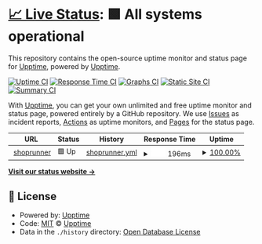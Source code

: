 # [📈 Live Status](https://upptime.github.io/upptime): <!--live status--> **🟩 All systems operational**

This repository contains the open-source uptime monitor and status page for [Upptime](https://upptime.js.org), powered by [Upptime](https://github.com/upptime/upptime).

[![Uptime CI](https://github.com/upptime/upptime/workflows/Uptime%20CI/badge.svg)](https://github.com/upptime/upptime/actions?query=workflow%3A%22Uptime+CI%22)
[![Response Time CI](https://github.com/upptime/upptime/workflows/Response%20Time%20CI/badge.svg)](https://github.com/upptime/upptime/actions?query=workflow%3A%22Response+Time+CI%22)
[![Graphs CI](https://github.com/upptime/upptime/workflows/Graphs%20CI/badge.svg)](https://github.com/upptime/upptime/actions?query=workflow%3A%22Graphs+CI%22)
[![Static Site CI](https://github.com/upptime/upptime/workflows/Static%20Site%20CI/badge.svg)](https://github.com/upptime/upptime/actions?query=workflow%3A%22Static+Site+CI%22)
[![Summary CI](https://github.com/upptime/upptime/workflows/Summary%20CI/badge.svg)](https://github.com/upptime/upptime/actions?query=workflow%3A%22Summary+CI%22)

With [Upptime](https://upptime.js.org), you can get your own unlimited and free uptime monitor and status page, powered entirely by a GitHub repository. We use [Issues](https://github.com/upptime/upptime/issues) as incident reports, [Actions](https://github.com/upptime/upptime/actions) as uptime monitors, and [Pages](https://upptime.github.io/upptime) for the status page.

<!--start: status pages-->
<!-- This summary is generated by Upptime (https://github.com/upptime/upptime) -->
<!-- Do not edit this manually, your changes will be overwritten -->
<!-- prettier-ignore -->
| URL | Status | History | Response Time | Uptime |
| --- | ------ | ------- | ------------- | ------ |
| <img alt="" src="https://icons.duckduckgo.com/ip3/www.shoprunner.com.ico" height="13"> [shoprunner](https://www.shoprunner.com) | 🟩 Up | [shoprunner.yml](https://github.com/sadhasivam/uptime/commits/HEAD/history/shoprunner.yml) | <details><summary><img alt="Response time graph" src="./graphs/shoprunner/response-time-week.png" height="20"> 196ms</summary><br><a href="https://upptime.js.org/history/shoprunner"><img alt="Response time 258" src="https://img.shields.io/endpoint?url=https%3A%2F%2Fraw.githubusercontent.com%2Fsadhasivam%2Fuptime%2FHEAD%2Fapi%2Fshoprunner%2Fresponse-time.json"></a><br><a href="https://upptime.js.org/history/shoprunner"><img alt="24-hour response time 149" src="https://img.shields.io/endpoint?url=https%3A%2F%2Fraw.githubusercontent.com%2Fsadhasivam%2Fuptime%2FHEAD%2Fapi%2Fshoprunner%2Fresponse-time-day.json"></a><br><a href="https://upptime.js.org/history/shoprunner"><img alt="7-day response time 196" src="https://img.shields.io/endpoint?url=https%3A%2F%2Fraw.githubusercontent.com%2Fsadhasivam%2Fuptime%2FHEAD%2Fapi%2Fshoprunner%2Fresponse-time-week.json"></a><br><a href="https://upptime.js.org/history/shoprunner"><img alt="30-day response time 233" src="https://img.shields.io/endpoint?url=https%3A%2F%2Fraw.githubusercontent.com%2Fsadhasivam%2Fuptime%2FHEAD%2Fapi%2Fshoprunner%2Fresponse-time-month.json"></a><br><a href="https://upptime.js.org/history/shoprunner"><img alt="1-year response time 258" src="https://img.shields.io/endpoint?url=https%3A%2F%2Fraw.githubusercontent.com%2Fsadhasivam%2Fuptime%2FHEAD%2Fapi%2Fshoprunner%2Fresponse-time-year.json"></a></details> | <details><summary><a href="https://upptime.js.org/history/shoprunner">100.00%</a></summary><a href="https://upptime.js.org/history/shoprunner"><img alt="All-time uptime 99.97%" src="https://img.shields.io/endpoint?url=https%3A%2F%2Fraw.githubusercontent.com%2Fsadhasivam%2Fuptime%2FHEAD%2Fapi%2Fshoprunner%2Fuptime.json"></a><br><a href="https://upptime.js.org/history/shoprunner"><img alt="24-hour uptime 100.00%" src="https://img.shields.io/endpoint?url=https%3A%2F%2Fraw.githubusercontent.com%2Fsadhasivam%2Fuptime%2FHEAD%2Fapi%2Fshoprunner%2Fuptime-day.json"></a><br><a href="https://upptime.js.org/history/shoprunner"><img alt="7-day uptime 100.00%" src="https://img.shields.io/endpoint?url=https%3A%2F%2Fraw.githubusercontent.com%2Fsadhasivam%2Fuptime%2FHEAD%2Fapi%2Fshoprunner%2Fuptime-week.json"></a><br><a href="https://upptime.js.org/history/shoprunner"><img alt="30-day uptime 100.00%" src="https://img.shields.io/endpoint?url=https%3A%2F%2Fraw.githubusercontent.com%2Fsadhasivam%2Fuptime%2FHEAD%2Fapi%2Fshoprunner%2Fuptime-month.json"></a><br><a href="https://upptime.js.org/history/shoprunner"><img alt="1-year uptime 99.97%" src="https://img.shields.io/endpoint?url=https%3A%2F%2Fraw.githubusercontent.com%2Fsadhasivam%2Fuptime%2FHEAD%2Fapi%2Fshoprunner%2Fuptime-year.json"></a></details>

<!--end: status pages-->

[**Visit our status website →**](https://upptime.github.io/upptime)

## 📄 License

- Powered by: [Upptime](https://github.com/upptime/upptime)
- Code: [MIT](./LICENSE) © [Upptime](https://upptime.js.org)
- Data in the `./history` directory: [Open Database License](https://opendatacommons.org/licenses/odbl/1-0/)
